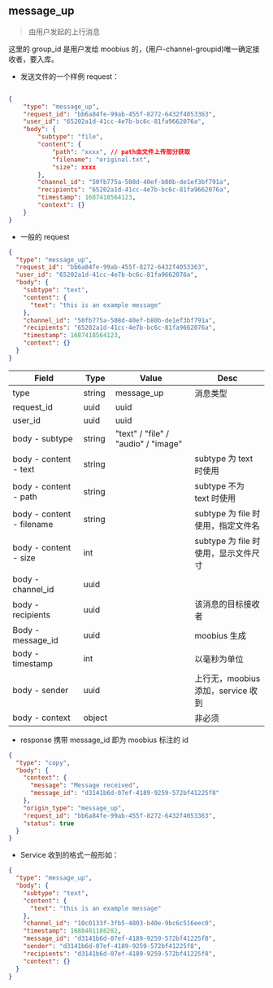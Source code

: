 ## message_up

> 由用户发起的上行消息

这里的 group_id 是用户发给 moobius 的，(用户-channel-groupid)唯一确定接收者，要入库。

- 发送文件的一个样例 request：

```json

{
    "type": "message_up",
    "request_id": "bb6a84fe-99ab-455f-8272-6432f4053363",
    "user_id": "65202a1d-41cc-4e7b-bc6c-81fa9662076a",
    "body": {
        "subtype": "file",
        "content": {
            "path": "xxxx", // path由文件上传部分获取
            "filename": "original.txt",
            "size": xxxx
        },
        "channel_id": "50fb775a-508d-40ef-b80b-de1ef3bf791a",
        "recipients": "65202a1d-41cc-4e7b-bc6c-81fa9662076a",
        "timestamp": 1687418564123,
        "context": {}
    }
}
```

- 一般的 request

```json
{
  "type": "message_up",
  "request_id": "bb6a84fe-99ab-455f-8272-6432f4053363",
  "user_id": "65202a1d-41cc-4e7b-bc6c-81fa9662076a",
  "body": {
    "subtype": "text",
    "content": {
      "text": "this is an example message"
    },
    "channel_id": "50fb775a-508d-40ef-b80b-de1ef3bf791a",
    "recipients": "65202a1d-41cc-4e7b-bc6c-81fa9662076a",
    "timestamp": 1687418564123,
    "context": {}
  }
}
```

| Field                     | Type   | Value                               | Desc                                 |
| ------------------------- | ------ | ----------------------------------- | ------------------------------------ |
| type                      | string | message_up                          | 消息类型                             |
| request_id                | uuid   | uuid                                |                                      |
| user_id                   | uuid   | uuid                                |
| body - subtype            | string | "text" / "file" / "audio" / "image" |                                      |
| body - content - text     | string |                                     | subtype 为 text 时使用               |
| body - content - path     | string |                                     | subtype 不为 text 时使用             |
| body - content - filename | string |                                     | subtype 为 file 时使用，指定文件名   |
| body - content - size     | int    |                                     | subtype 为 file 时使用，显示文件尺寸 |
| body - channel_id         | uuid   |                                     |                                      |
| body - recipients         | uuid   |                                     | 该消息的目标接收者                   |
| Body - message_id         | uuid   |                                     | moobius 生成                         |
| body - timestamp          | int    |                                     | 以毫秒为单位                         |
| body - sender             | uuid   |                                     | 上行无，moobius 添加，service 收到   |
| body - context            | object |                                     | 非必须                               |

- response 携带 message_id 即为 moobius 标注的 id

```json
{
  "type": "copy",
  "body": {
    "context": {
      "message": "Message received",
      "message_id": "d3141b6d-07ef-4189-9259-572bf41225f8"
    },
    "origin_type": "message_up",
    "request_id": "bb6a84fe-99ab-455f-8272-6432f4053363",
    "status": true
  }
}
```

- Service 收到的格式一般形如：

```json
{
  "type": "message_up",
  "body": {
    "subtype": "text",
    "content": {
      "text": "this is an example message"
    },
    "channel_id": "10c0133f-3fb5-4803-b40e-9bc6c516eec0",
    "timestamp": 1688481188282,
    "message_id": "d3141b6d-07ef-4189-9259-572bf41225f8",
    "sender": "d3141b6d-07ef-4189-9259-572bf41225f8",
    "recipients": "d3141b6d-07ef-4189-9259-572bf41225f8",
    "context": {}
  }
}
```

